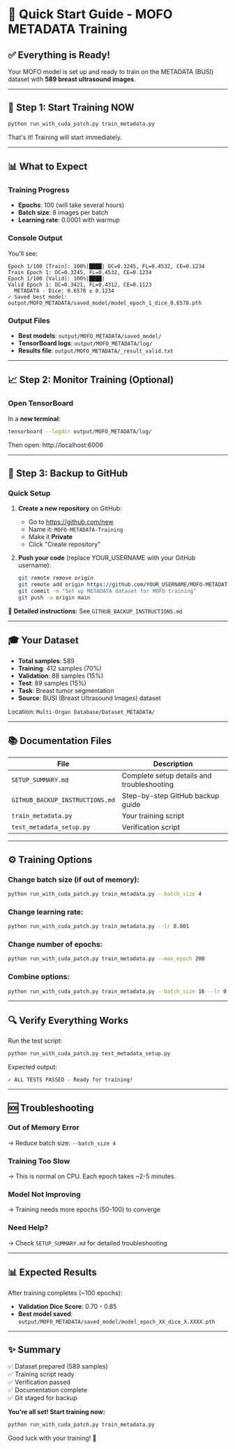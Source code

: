 # 🚀 Quick Start Guide - MOFO METADATA Training

## ✅ Everything is Ready!

Your MOFO model is set up and ready to train on the METADATA (BUSI) dataset with **589 breast ultrasound images**.

---

## 🎯 Step 1: Start Training NOW

```bash
python run_with_cuda_patch.py train_metadata.py
```

That's it! Training will start immediately.

---

## 📊 What to Expect

### Training Progress
- **Epochs**: 100 (will take several hours)
- **Batch size**: 8 images per batch
- **Learning rate**: 0.0001 with warmup

### Console Output
You'll see:
```
Epoch 1/100 [Train]: 100%|████| DC=0.3245, FL=0.4532, CE=0.1234
Train Epoch 1: DC=0.3245, FL=0.4532, CE=0.1234
Epoch 1/100 [Valid]: 100%|████|
Valid Epoch 1: DC=0.3421, FL=0.4312, CE=0.1123
  METADATA - Dice: 0.6578 ± 0.1234
✓ Saved best model: output/MOFO_METADATA/saved_model/model_epoch_1_dice_0.6578.pth
```

### Output Files
- **Best models**: `output/MOFO_METADATA/saved_model/`
- **TensorBoard logs**: `output/MOFO_METADATA/log/`
- **Results file**: `output/MOFO_METADATA/_result_valid.txt`

---

## 📈 Step 2: Monitor Training (Optional)

### Open TensorBoard
In a **new terminal**:
```bash
tensorboard --logdir output/MOFO_METADATA/log/
```
Then open: http://localhost:6006

---

## 💾 Step 3: Backup to GitHub

### Quick Setup
1. **Create a new repository** on GitHub:
   - Go to https://github.com/new
   - Name it: `MOFO-METADATA-Training`
   - Make it **Private**
   - Click "Create repository"

2. **Push your code** (replace YOUR_USERNAME with your GitHub username):
   ```bash
   git remote remove origin
   git remote add origin https://github.com/YOUR_USERNAME/MOFO-METADATA-Training.git
   git commit -m "Set up METADATA dataset for MOFO training"
   git push -u origin main
   ```

📖 **Detailed instructions**: See `GITHUB_BACKUP_INSTRUCTIONS.md`

---

## 🎓 Your Dataset

- **Total samples**: 589
- **Training**: 412 samples (70%)
- **Validation**: 88 samples (15%)
- **Test**: 89 samples (15%)
- **Task**: Breast tumor segmentation
- **Source**: BUSI (Breast Ultrasound Images) dataset

Location: `Multi-Organ Database/Dataset_METADATA/`

---

## 📚 Documentation Files

| File | Description |
|------|-------------|
| `SETUP_SUMMARY.md` | Complete setup details and troubleshooting |
| `GITHUB_BACKUP_INSTRUCTIONS.md` | Step-by-step GitHub backup guide |
| `train_metadata.py` | Your training script |
| `test_metadata_setup.py` | Verification script |

---

## ⚙️ Training Options

### Change batch size (if out of memory):
```bash
python run_with_cuda_patch.py train_metadata.py --batch_size 4
```

### Change learning rate:
```bash
python run_with_cuda_patch.py train_metadata.py --lr 0.001
```

### Change number of epochs:
```bash
python run_with_cuda_patch.py train_metadata.py --max_epoch 200
```

### Combine options:
```bash
python run_with_cuda_patch.py train_metadata.py --batch_size 16 --lr 0.0005 --max_epoch 150
```

---

## 🔍 Verify Everything Works

Run the test script:
```bash
python run_with_cuda_patch.py test_metadata_setup.py
```

Expected output:
```
✓ ALL TESTS PASSED - Ready for training!
```

---

## 🆘 Troubleshooting

### Out of Memory Error
→ Reduce batch size: `--batch_size 4`

### Training Too Slow
→ This is normal on CPU. Each epoch takes ~2-5 minutes.

### Model Not Improving
→ Training needs more epochs (50-100) to converge

### Need Help?
→ Check `SETUP_SUMMARY.md` for detailed troubleshooting

---

## 📊 Expected Results

After training completes (~100 epochs):
- **Validation Dice Score**: 0.70 - 0.85
- **Best model saved**: `output/MOFO_METADATA/saved_model/model_epoch_XX_dice_X.XXXX.pth`

---

## ✨ Summary

✅ Dataset prepared (589 samples)  
✅ Training script ready  
✅ Verification passed  
✅ Documentation complete  
✅ Git staged for backup  

**You're all set! Start training now:** 
```bash
python run_with_cuda_patch.py train_metadata.py
```

Good luck with your training! 🎉

